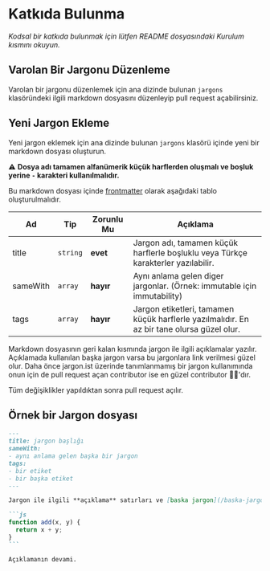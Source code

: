 # Katkıda Bulunma

_Kodsal bir katkıda bulunmak için lütfen README dosyasındaki Kurulum kısmını okuyun._

## Varolan Bir Jargonu Düzenleme

Varolan bir jargonu düzenlemek için ana dizinde bulunan `jargons` klasöründeki ilgili markdown dosyasını düzenleyip
pull request açabilirsiniz.

## Yeni Jargon Ekleme

Yeni jargon eklemek için ana dizinde bulunan `jargons` klasörü içinde yeni bir markdown dosyası oluşturun.

️️⚠️ **Dosya adı tamamen alfanümerik küçük harflerden oluşmalı ve boşluk yerine `-` karakteri kullanılmalıdır.**

Bu markdown dosyası içinde [frontmatter](https://jekyllrb.com/docs/frontmatter/) olarak aşağıdaki tablo oluşturulmalıdır.

| Ad       | Tip      | Zorunlu Mu | Açıklama                                                                                   |
| -------- | -------- | ---------- | ------------------------------------------------------------------------------------------ |
| title    | `string` | **evet**   | Jargon adı, tamamen küçük harflerle boşluklu veya Türkçe karakterler yazılabilir.          |
| sameWith | `array`  | **hayır**  | Aynı anlama gelen diger jargonlar. (Örnek: immutable için immutability)                    |
| tags     | `array`  | **hayır**  | Jargon etiketleri, tamamen küçük harflerle yazılmalıdır. En az bir tane olursa güzel olur. |

Markdown dosyasının geri kalan kısmında jargon ile ilgili açıklamalar yazılır. Açıklamada kullanılan başka jargon varsa bu
jargonlara link verilmesi güzel olur. Daha önce jargon.ist üzerinde tanımlanmamış bir jargon kullanımında onun için de
pull request açan contributor ise en güzel contributor 🚀👊'dır.

Tüm değişiklikler yapıldıktan sonra pull request açılır.

## Örnek bir Jargon dosyası

````md
---
title: jargon başlığı
sameWith:
- aynı anlama gelen başka bir jargon
tags:
- bir etiket
- bir başka etiket
---

Jargon ile ilgili **açıklama** satırları ve [baska jargon](/baska-jargona-link).

```js
function add(x, y) {
  return x + y;
}
```

Açıklamanın devami.
````
